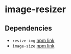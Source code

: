# image-resizer

## Dependencies
* `resize-img` [npm link](https://www.npmjs.com/package/resize-img)
* `image-size` [npm link](https://www.npmjs.com/package/image-size)
